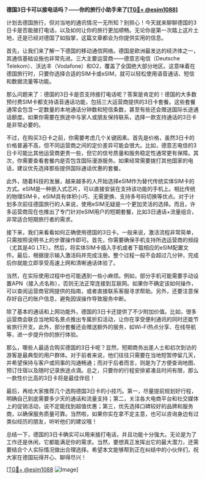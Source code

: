 **德国3日卡可以接电话吗？——你的旅行小助手来了[[TG💪+ @esim1088](https://t.me/s/esim1088)]**

计划去德国旅行，但对当地的通讯情况一无所知？别担心！今天就来聊聊德国的3日卡是否能接打电话，以及如何让你的旅行更加顺畅。无论你是第一次踏上这片土地，还是已经对德国了如指掌，这篇文章都会为你提供实用的信息。

首先，让我们来了解一下德国的移动通信网络。德国是欧洲最发达的经济体之一，其通信基础设施也非常先进。三大主要运营商——德意志电信（Deutsche Telekom）、沃达丰（Vodafone）和O2，覆盖了全国绝大部分地区。这意味着在德国旅行时，只要你选择合适的SIM卡或eSIM，就可以轻松使用语音通话、短信和数据流量等功能。

那么问题来了：德国的3日卡是否支持接打电话呢？答案是肯定的！德国的大多数预付费SIM卡都支持语音通话功能，包括三大运营商提供的3日卡套餐。这些套餐通常会包含一定数量的本地通话分钟数和短信条数，甚至有些还会赠送国际长途通话额度。如果你需要在旅途中与家人或朋友保持联系，选择一款支持通话的3日卡是非常必要的。

不过，在购买3日卡之前，你需要考虑几个关键因素。首先是价格，虽然3日卡的价格普遍不高，但不同运营商之间的定价差异可能会很大。比如，德意志电信的3日卡可能比其他运营商更贵一些，但它的信号质量和服务稳定性通常更有保障。其次，你需要查看套餐内是否包含国际漫游服务。如果经常需要拨打其他国家的电话，建议优先选择那些提供国际通话优惠的套餐。

此外，随着科技的发展，越来越多的人开始选择eSIM作为替代传统实体SIM卡的方式。eSIM是一种嵌入式芯片，可以直接安装在支持该功能的手机上。相比传统的物理SIM卡，eSIM具有体积小巧、无需更换、支持多号码切换等优点。对于计划多次前往德国旅行的人来说，使用eSIM无疑是一个更加灵活的选择。而且，许多运营商现在也推出了专门针对eSIM用户的短期套餐，比如3日通话+流量组合，非常适合短期旅行者的需求。

接下来，我们来看看如何正确使用德国的3日卡。一般来说，激活流程非常简单，只需按照说明书上的步骤操作即可。首先，你需要确保手机支持所选运营商的频段（尤其是4G LTE）。然后，将实体SIM卡插入手机或者下载相应的eSIM配置文件。最后，根据提示输入激活码并完成注册。整个过程一般不会超过几分钟，完成后你就能立即享受高速上网和清晰通话体验了。

当然，在实际使用过程中也可能遇到一些小麻烦。例如，部分手机可能需要手动设置APN（接入点名称），否则无法正常连接到互联网。如果你不确定该如何操作，可以查阅运营商官网提供的指南，或者直接联系客服寻求帮助。另外，还要注意保存好自己的账户信息，避免因误操作导致服务中断。

除了基本的通话和上网功能外，德国的3日卡还提供了不少附加价值。比如，很多运营商会联合当地知名景点推出专属折扣活动，让你在享受便利通讯的同时还能节省旅行开支。此外，部分套餐还会赠送额外的服务，如Wi-Fi热点分享、在线导航等，进一步提升你的旅行体验。

那么，哪些人最适合购买德国的3日卡呢？显然，短期商务出差人士和初次到访的游客是最典型的用户群体。对于前者来说，他们往往只需要在当地短暂停留几天，并希望保持与客户或同事的沟通畅通；而对于后者而言，则是为了方便查询地图、预订住宿以及随时记录旅途点滴。总之，只要你的行程安排紧凑且时间有限，那么一款性价比高的3日卡将是最佳伴侣！

最后，再给大家推荐几个选购德国3日卡的小技巧。第一，尽量提前规划好行程，明确自己到底需要多少天的通话和流量支持；第二，关注各大电商平台和社交媒体上的促销活动，说不定能找到超值优惠；第三，优先选择口碑较好的品牌和服务商，以确保服务质量可靠。当然啦，如果你实在拿不定主意，也可以咨询身边有过类似经历的朋友，听听他们的建议哦！

总结一下，德国的3日卡确实可以用来接打电话，并且功能十分强大。无论是为了工作还是休闲，它都能满足你的需求。当然，要想真正发挥出它的最大潜力，还需要结合个人实际情况做出合理选择。希望本文能够帮到正在纠结中的小伙伴们，祝大家在德国玩得开心、聊得尽兴！

[[TG💪+ @esim1088](https://t.me/s/esim1088) ![Image](https://i.postimg.cc/4NQfJmqS/Snipaste-2025-05-13-00-14-12.png)]